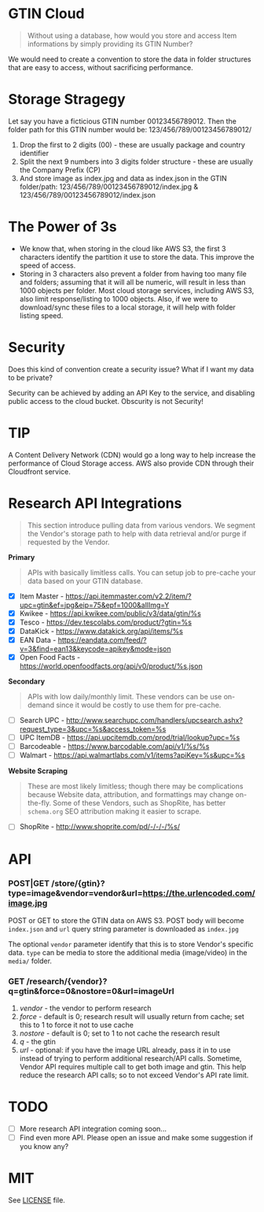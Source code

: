 # GTIN Cloud
> Without using a database, how would you store and access Item informations by simply providing its GTIN Number?

We would need to create a convention to store the data in folder structures that are easy to access, without sacrificing performance.

# Storage Stragegy
Let say you have a ficticious GTIN number 00123456789012.  Then the folder path for this GTIN number would be: 123/456/789/00123456789012/

1. Drop the first to 2 digits (00) - these are usually package and country identifier
2. Split the next 9 numbers into 3 digits folder structure - these are usually the Company Prefix (CP)
3. And store image as index.jpg and data as index.json in the GTIN folder/path: 123/456/789/00123456789012/index.jpg & 123/456/789/00123456789012/index.json

# The Power of 3s
- We know that, when storing in the cloud like AWS S3, the first 3 characters identify the partition it use to store the data.  This improve the speed of access.
- Storing in 3 characters also prevent a folder from having too many file and folders; assuming that it will all be numeric, will result in less than 1000 objects per folder.  Most cloud storage services, including AWS S3, also limit response/listing to 1000 objects.  Also, if we were to download/sync these files to a local storage, it will help with folder listing speed.

# Security
Does this kind of convention create a security issue?  What if I want my data to be private?

Security can be achieved by adding an API Key to the service, and disabling public access to the cloud bucket.  Obscurity is not Security!

# TIP
A Content Delivery Network (CDN) would go a long way to help increase the performance of Cloud Storage access.  AWS also provide CDN through their Cloudfront service.

# Research API Integrations
> This section introduce pulling data from various vendors.  We segment the Vendor's storage path to help with data retrieval and/or purge if requested by the Vendor.

**Primary**
> APIs with basically limitless calls.  You can setup job to pre-cache your data based on your GTIN database.
- [x] Item Master - https://api.itemmaster.com/v2.2/item/?upc=gtin&ef=jpg&eip=75&epf=1000&allImg=Y
- [x] Kwikee - https://api.kwikee.com/public/v3/data/gtin/%s
- [x] Tesco - https://dev.tescolabs.com/product/?gtin=%s
- [x] DataKick - https://www.datakick.org/api/items/%s
- [x] EAN Data - https://eandata.com/feed/?v=3&find=ean13&keycode=apikey&mode=json
- [x] Open Food Facts - https://world.openfoodfacts.org/api/v0/product/%s.json

**Secondary**
> APIs with low daily/monthly limit.  These vendors can be use on-demand since it would be costly to use them for pre-cache.
- [ ] Search UPC - http://www.searchupc.com/handlers/upcsearch.ashx?request_type=3&upc=%s&access_token=%s
- [ ] UPC ItemDB - https://api.upcitemdb.com/prod/trial/lookup?upc=%s
- [ ] Barcodeable - https://www.barcodable.com/api/v1/%s/%s
- [ ] Walmart - https://api.walmartlabs.com/v1/items?apiKey=%s&upc=%s

**Website Scraping**
> These are most likely limitless; though there may be complications because Website data, attribution, and formattings may change on-the-fly.  Some of these Vendors, such as ShopRite, has better `schema.org` SEO attribution making it easier to scrape.
- [ ] ShopRite - http://www.shoprite.com/pd/-/-/-/%s/

# API
### POST|GET /store/{gtin}?type=image&vendor=vendor&url=https://the.urlencoded.com/image.jpg
POST or GET to store the GTIN data on AWS S3.  POST body will become `index.json` and `url` query string parameter is downloaded as `index.jpg`

The optional `vendor` parameter identify that this is to store Vendor's specific data.  `type` can be media to store the additional media (image/video) in the `media/` folder. 

### GET /research/{vendor}?q=gtin&force=0&nostore=0&url=imageUrl
1. *vendor* - the vendor to perform research
2. *force* - default is 0; research result will usually return from cache; set this to 1 to force it not to use cache
3. *nostore* - default is 0; set to 1 to not cache the research result
4. *q* - the gtin
5. *url* - optional: if you have the image URL already, pass it in to use instead of trying to perform additional research/API calls.  Sometime, Vendor API requires multiple call to get both image and gtin.  This help reduce the research API calls; so to not exceed Vendor's API rate limit.

# TODO
- [ ] More research API integration coming soon...
- [ ] Find even more API.  Please open an issue and make some suggestion if you know any?

# MIT
See [LICENSE](LICENSE) file.
